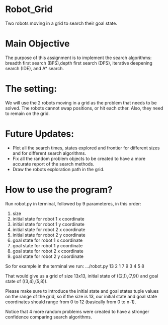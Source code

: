 # Robot_Grid
Two robots moving in a grid to search their goal state.

# Main Objective
The purpose of this assignment is to implement the search algorithms: breadth first search (BFS),depth first search (DFS), iterative deepening search (IDE), and A* search. 

# The setting: 
We will use the 2 robots moving in a grid as the problem that needs to be solved. The robots cannot swap positions, or hit each other. Also, they need to remain on the grid.

# Future Updates:
- Plot all the search times, states explored and frontier for different sizes and for different search algorithms.
- Fix all the random problem objects to be created to have a more accurate report of the search methods.
- Draw the robots exploration path in the grid.

# How to use the program?
Run robot.py in terminal, followed by 9 parameteres, in this order: 
1. size 
2. initial state for robot 1 x coordinate
3. initial state for robot 1 y coordinate
4. initial state for robot 2 x coordinate
5. initial state for robot 2 y coordinate
6. goal state for robot 1 x coordinate
7. goal state for robot 1 y coordinate
8. goal state for robot 2 x coordinate
9. goal state for robot 2 y coordinate

So for example in the terminal we run: .../robot.py 13 2 1 7 9 3 4 5 8

That would give us a grid of size 13x13, initial state of ((2,1),(7,9)) and goal state of ((3,4),(5,8)).

Please make sure to introduce the initial state and goal states tuple values on the range of the grid, so if the size is 13,
our initial state and goal state coordinates should range from 0 to 12 (basically from 0 to n-1). 

Notice that 4 more random problems were created to have a stronger confidence comparing search algorithms.
